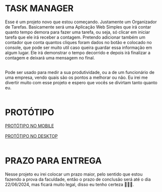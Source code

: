 # TASK MANAGER
Esse é um projeto novo que estou começando. Justamente um Organizador de Tarefas. Basicamente será uma Aplicação Web Simples que irá contar quanto tempo demora para fazer uma tarefa, ou seja, só clicar em iniciar tarefa que ele irá receber a contagem. Pretendo adicionar também um contador que conta quantos cliques foram dados no botão e colocado no console, que pode ser muito util caso queira guardar essa informação em algum lugar. Ele irá demonstrar o tempo decorrido e depois irá finalizar a contagem e deixará uma mensagem no final.<br></br>

Pode ser usado para medir a sua produtividade, ou a de um funcionário de uma empresa, vendo quais são os pontos a melhorar ou não. Eu irei me divertir muito com esse projeto e espero que vocês se divirtam tanto quanto eu.<br></br>


# PROTÓTIPO
[PROTÓTIPO NO MOBILE](https://www.figma.com/design/VUI70uQsG7fddmGsjiTv0k/SISTEMA-DE-CONTAGEM-DE-TEMPO-DE-TAREFAS?node-id=1-2&t=hl9uBY0TtI1MLCDB-1)<br></br>
[PROTÓTIPO NO DESKTOP](https://www.figma.com/design/VUI70uQsG7fddmGsjiTv0k/SISTEMA-DE-CONTAGEM-DE-TEMPO-DE-TAREFAS?node-id=1-47&t=hl9uBY0TtI1MLCDB-1)<br></br>

# PRAZO PARA ENTREGA
Nesse projeto eu irei colocar um prazo maior, pelo sentido que estou fazendo a prova da faculdade, então o prazo de conclusão será até o dia 22/06/2024, mas ficará muito legal, disso eu tenho certeza 🙂🙂🙂.
